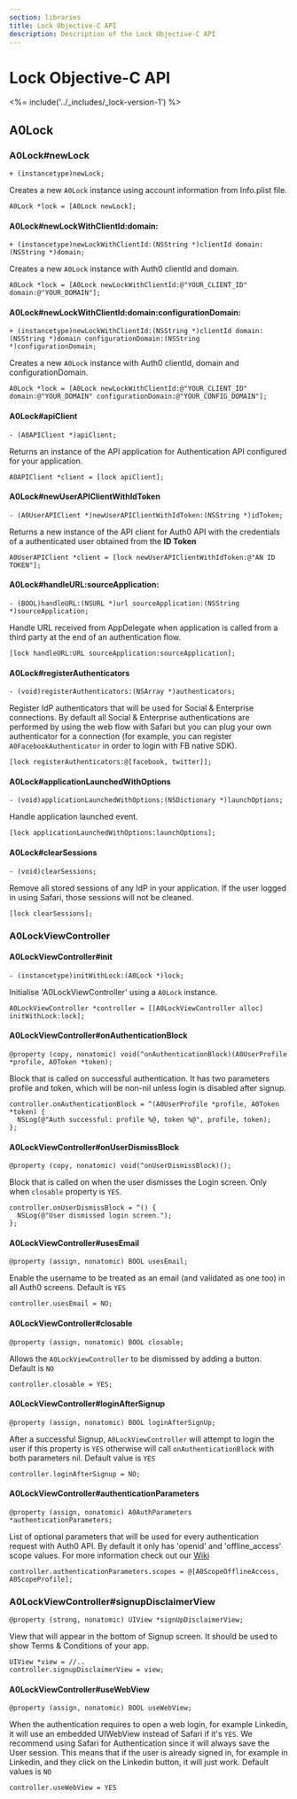 ```yaml
---
section: libraries
title: Lock Objective-C API
description: Description of the Lock Objective-C API
---
```

<!-- markdownlint-disable MD026 -->
# Lock Objective-C API

<%= include('../_includes/_lock-version-1') %>

## A0Lock

### A0Lock#newLock

```objc
+ (instancetype)newLock;
```

Creates a new `A0Lock` instance using account information from Info.plist file.

```objc
A0Lock *lock = [A0Lock newLock];
```

#### A0Lock#newLockWithClientId:domain:

```objc
+ (instancetype)newLockWithClientId:(NSString *)clientId domain:(NSString *)domain;
```

Creates a new `A0Lock` instance with Auth0 clientId and domain.

```objc
A0Lock *lock = [A0Lock newLockWithClientId:@"YOUR_CLIENT_ID" domain:@"YOUR_DOMAIN"];
```

#### A0Lock#newLockWithClientId:domain:configurationDomain:

```objc
+ (instancetype)newLockWithClientId:(NSString *)clientId domain:(NSString *)domain configurationDomain:(NSString *)configurationDomain;
```

Creates a new `A0Lock` instance with Auth0 clientId, domain and configurationDomain.

```objc
A0Lock *lock = [A0Lock newLockWithClientId:@"YOUR_CLIENT_ID" domain:@"YOUR_DOMAIN" configurationDomain:@"YOUR_CONFIG_DOMAIN"];
```

#### A0Lock#apiClient

```objc
- (A0APIClient *)apiClient;
```

Returns an instance of the API application for Authentication API configured for your application.

```objc
A0APIClient *client = [lock apiClient];
```

#### A0Lock#newUserAPIClientWithIdToken

```objc
- (A0UserAPIClient *)newUserAPIClientWithIdToken:(NSString *)idToken;
```

Returns a new instance of the API client for Auth0 API with the credentials of a authenticated user obtained from the **ID Token**

```objc
A0UserAPIClient *client = [lock newUserAPIClientWithIdToken:@"AN ID TOKEN"];
```

#### A0Lock#handleURL:sourceApplication:

```objc
- (BOOL)handleURL:(NSURL *)url sourceApplication:(NSString *)sourceApplication;
```

Handle URL received from AppDelegate when application is called from a third party at the end of an authentication flow.

```objc
[lock handleURL:URL sourceApplication:sourceApplication];
```

#### A0Lock#registerAuthenticators

```objc
- (void)registerAuthenticators:(NSArray *)authenticators;
```

Register IdP authenticators that will be used for Social & Enterprise connections. By default all Social & Enterprise authentications are performed by using the web flow with Safari but you can plug your own authenticator for a connection (for example, you can register `A0FacebookAuthenticator` in order to login with FB native SDK).

```objc
[lock registerAuthenticators:@[facebook, twitter]];
```

#### A0Lock#applicationLaunchedWithOptions

```objc
- (void)applicationLaunchedWithOptions:(NSDictionary *)launchOptions;
```

Handle application launched event.

```objc
[lock applicationLaunchedWithOptions:launchOptions];
```

#### A0Lock#clearSessions

```objc
- (void)clearSessions;
```

Remove all stored sessions of any IdP in your application. If the user logged in using Safari, those sessions will not be cleaned.

```objc
[lock clearSessions];
```

### A0LockViewController

#### A0LockViewController#init

```objc
- (instancetype)initWithLock:(A0Lock *)lock;
```

Initialise 'A0LockViewController' using a `A0Lock` instance.

```objc
A0LockViewController *controller = [[A0LockViewController alloc] initWithLock:lock];
```

#### A0LockViewController#onAuthenticationBlock

```objc
@property (copy, nonatomic) void(^onAuthenticationBlock)(A0UserProfile *profile, A0Token *token);
```

Block that is called on successful authentication. It has two parameters profile and token, which will be non-nil unless login is disabled after signup.

```objc
controller.onAuthenticationBlock = ^(A0UserProfile *profile, A0Token *token) {
  NSLog(@"Auth successful: profile %@, token %@", profile, token);
};
```

#### A0LockViewController#onUserDismissBlock

```objc
@property (copy, nonatomic) void(^onUserDismissBlock)();
```

Block that is called on when the user dismisses the Login screen. Only when `closable` property is `YES`.

```objc
controller.onUserDismissBlock = ^() {
  NSLog(@"User dismissed login screen.");
};
```

#### A0LockViewController#usesEmail

```objc
@property (assign, nonatomic) BOOL usesEmail;
```

Enable the username to be treated as an email (and validated as one too) in all Auth0 screens. Default is `YES`

```objc
controller.usesEmail = NO;
```

#### A0LockViewController#closable

```objc
@property (assign, nonatomic) BOOL closable;
```

Allows the `A0LockViewController` to be dismissed by adding a button. Default is `NO`

```objc
controller.closable = YES;
```

#### A0LockViewController#loginAfterSignup

```objc
@property (assign, nonatomic) BOOL loginAfterSignUp;
```

After a successful Signup, `A0LockViewController` will attempt to login the user if this property is `YES` otherwise will call `onAuthenticationBlock` with both parameters nil. Default value is `YES`

```objc
controller.loginAfterSignup = NO;
```

#### A0LockViewController#authenticationParameters

```objc
@property (assign, nonatomic) A0AuthParameters *authenticationParameters;
```

List of optional parameters that will be used for every authentication request with Auth0 API. By default it only has  'openid' and 'offline_access' scope values. For more information check out our [Wiki](/libraries/lock-ios/sending-authentication-parameters)

```objc
controller.authenticationParameters.scopes = @[A0ScopeOfflineAccess, A0ScopeProfile];
```

### A0LockViewController#signupDisclaimerView

```objc
@property (strong, nonatomic) UIView *signUpDisclaimerView;
```

View that will appear in the bottom of Signup screen. It should be used to show Terms & Conditions of your app.

```objc
UIView *view = //..
controller.signupDisclaimerView = view;
```

#### A0LockViewController#useWebView

```objc
@property (assign, nonatomic) BOOL useWebView;
```

When the authentication requires to open a web login, for example Linkedin, it will use an embedded UIWebView instead of Safari if it's `YES`. We recommend using Safari for Authentication since it will always save the User session. This means that if the user is already signed in, for example in Linkedin, and they click on the Linkedin button, it will just work. Default values is `NO`

```objc
controller.useWebView = YES
```
